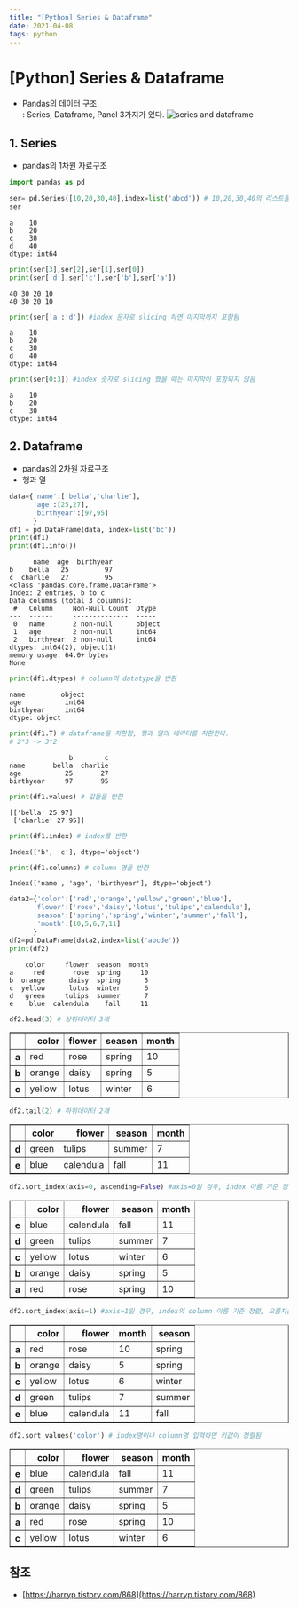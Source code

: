 ```yaml
---
title: "[Python] Series & Dataframe"
date: 2021-04-08
tags: python
---
```

# [Python] Series & Dataframe
- Pandas의 데이터 구조\
: Series, Dataframe, Panel 3가지가 있다.
![series and dataframe](/hueman_images/python/series_df.png)

## 1. Series 
- pandas의 1차원 자료구조


```python
import pandas as pd

ser= pd.Series([10,20,30,40],index=list('abcd')) # 10,20,30,40의 리스트를 만드는데 이때의 index는 a,b,c,d로 지정
ser
```




    a    10
    b    20
    c    30
    d    40
    dtype: int64




```python
print(ser[3],ser[2],ser[1],ser[0])
print(ser['d'],ser['c'],ser['b'],ser['a'])
```

    40 30 20 10
    40 30 20 10
    


```python
print(ser['a':'d']) #index 문자로 slicing 하면 마지막까지 포함됨
```

    a    10
    b    20
    c    30
    d    40
    dtype: int64
    


```python
print(ser[0:3]) #index 숫자로 slicing 했을 때는 마지막이 포함되지 않음
```

    a    10
    b    20
    c    30
    dtype: int64
    

## 2. Dataframe
- pandas의 2차원 자료구조
- 행과 열


```python
data={'name':['bella','charlie'],
      'age':[25,27],
      'birthyear':[97,95]
      }
df1 = pd.DataFrame(data, index=list('bc'))
print(df1)
print(df1.info())
```

          name  age  birthyear
    b    bella   25         97
    c  charlie   27         95
    <class 'pandas.core.frame.DataFrame'>
    Index: 2 entries, b to c
    Data columns (total 3 columns):
     #   Column     Non-Null Count  Dtype 
    ---  ------     --------------  ----- 
     0   name       2 non-null      object
     1   age        2 non-null      int64 
     2   birthyear  2 non-null      int64 
    dtypes: int64(2), object(1)
    memory usage: 64.0+ bytes
    None
    


```python
print(df1.dtypes) # column의 datatype을 반환
```

    name         object
    age           int64
    birthyear     int64
    dtype: object
    


```python
print(df1.T) # dataframe을 치환함, 행과 열의 데이터를 치환한다. 
# 2*3 -> 3*2
```

                   b        c
    name       bella  charlie
    age           25       27
    birthyear     97       95
    


```python
print(df1.values) # 값들을 반환
```

    [['bella' 25 97]
     ['charlie' 27 95]]
    


```python
print(df1.index) # index를 반환
```

    Index(['b', 'c'], dtype='object')
    


```python
print(df1.columns) # column 명을 반환
```

    Index(['name', 'age', 'birthyear'], dtype='object')
    


```python
data2={'color':['red','orange','yellow','green','blue'],
      'flower':['rose','daisy','lotus','tulips','calendula'],
      'season':['spring','spring','winter','summer','fall'],
       'month':[10,5,6,7,11]
      }
df2=pd.DataFrame(data2,index=list('abcde'))
print(df2)
```

        color     flower  season  month
    a     red       rose  spring     10
    b  orange      daisy  spring      5
    c  yellow      lotus  winter      6
    d   green     tulips  summer      7
    e    blue  calendula    fall     11
    


```python
df2.head(3) # 상위데이터 3개
```




<div>
<style scoped>
    .dataframe tbody tr th:only-of-type {
        vertical-align: middle;
    }

    .dataframe tbody tr th {
        vertical-align: top;
    }

    .dataframe thead th {
        text-align: right;
    }
</style>
<table border="1" class="dataframe">
  <thead>
    <tr style="text-align: right;">
      <th></th>
      <th>color</th>
      <th>flower</th>
      <th>season</th>
      <th>month</th>
    </tr>
  </thead>
  <tbody>
    <tr>
      <th>a</th>
      <td>red</td>
      <td>rose</td>
      <td>spring</td>
      <td>10</td>
    </tr>
    <tr>
      <th>b</th>
      <td>orange</td>
      <td>daisy</td>
      <td>spring</td>
      <td>5</td>
    </tr>
    <tr>
      <th>c</th>
      <td>yellow</td>
      <td>lotus</td>
      <td>winter</td>
      <td>6</td>
    </tr>
  </tbody>
</table>
</div>




```python
df2.tail(2) # 하위데이터 2개
```




<div>
<style scoped>
    .dataframe tbody tr th:only-of-type {
        vertical-align: middle;
    }

    .dataframe tbody tr th {
        vertical-align: top;
    }

    .dataframe thead th {
        text-align: right;
    }
</style>
<table border="1" class="dataframe">
  <thead>
    <tr style="text-align: right;">
      <th></th>
      <th>color</th>
      <th>flower</th>
      <th>season</th>
      <th>month</th>
    </tr>
  </thead>
  <tbody>
    <tr>
      <th>d</th>
      <td>green</td>
      <td>tulips</td>
      <td>summer</td>
      <td>7</td>
    </tr>
    <tr>
      <th>e</th>
      <td>blue</td>
      <td>calendula</td>
      <td>fall</td>
      <td>11</td>
    </tr>
  </tbody>
</table>
</div>




```python
df2.sort_index(axis=0, ascending=False) #axis=0일 경우, index 이름 기준 정렬, 내림차순
```




<div>
<style scoped>
    .dataframe tbody tr th:only-of-type {
        vertical-align: middle;
    }

    .dataframe tbody tr th {
        vertical-align: top;
    }

    .dataframe thead th {
        text-align: right;
    }
</style>
<table border="1" class="dataframe">
  <thead>
    <tr style="text-align: right;">
      <th></th>
      <th>color</th>
      <th>flower</th>
      <th>season</th>
      <th>month</th>
    </tr>
  </thead>
  <tbody>
    <tr>
      <th>e</th>
      <td>blue</td>
      <td>calendula</td>
      <td>fall</td>
      <td>11</td>
    </tr>
    <tr>
      <th>d</th>
      <td>green</td>
      <td>tulips</td>
      <td>summer</td>
      <td>7</td>
    </tr>
    <tr>
      <th>c</th>
      <td>yellow</td>
      <td>lotus</td>
      <td>winter</td>
      <td>6</td>
    </tr>
    <tr>
      <th>b</th>
      <td>orange</td>
      <td>daisy</td>
      <td>spring</td>
      <td>5</td>
    </tr>
    <tr>
      <th>a</th>
      <td>red</td>
      <td>rose</td>
      <td>spring</td>
      <td>10</td>
    </tr>
  </tbody>
</table>
</div>




```python
df2.sort_index(axis=1) #axis=1일 경우, index의 column 이름 기준 정렬, 오름차순
```




<div>
<style scoped>
    .dataframe tbody tr th:only-of-type {
        vertical-align: middle;
    }

    .dataframe tbody tr th {
        vertical-align: top;
    }

    .dataframe thead th {
        text-align: right;
    }
</style>
<table border="1" class="dataframe">
  <thead>
    <tr style="text-align: right;">
      <th></th>
      <th>color</th>
      <th>flower</th>
      <th>month</th>
      <th>season</th>
    </tr>
  </thead>
  <tbody>
    <tr>
      <th>a</th>
      <td>red</td>
      <td>rose</td>
      <td>10</td>
      <td>spring</td>
    </tr>
    <tr>
      <th>b</th>
      <td>orange</td>
      <td>daisy</td>
      <td>5</td>
      <td>spring</td>
    </tr>
    <tr>
      <th>c</th>
      <td>yellow</td>
      <td>lotus</td>
      <td>6</td>
      <td>winter</td>
    </tr>
    <tr>
      <th>d</th>
      <td>green</td>
      <td>tulips</td>
      <td>7</td>
      <td>summer</td>
    </tr>
    <tr>
      <th>e</th>
      <td>blue</td>
      <td>calendula</td>
      <td>11</td>
      <td>fall</td>
    </tr>
  </tbody>
</table>
</div>




```python
df2.sort_values('color') # index명이나 column명 입력하면 키값이 정렬됨 
```




<div>
<style scoped>
    .dataframe tbody tr th:only-of-type {
        vertical-align: middle;
    }

    .dataframe tbody tr th {
        vertical-align: top;
    }

    .dataframe thead th {
        text-align: right;
    }
</style>
<table border="1" class="dataframe">
  <thead>
    <tr style="text-align: right;">
      <th></th>
      <th>color</th>
      <th>flower</th>
      <th>season</th>
      <th>month</th>
    </tr>
  </thead>
  <tbody>
    <tr>
      <th>e</th>
      <td>blue</td>
      <td>calendula</td>
      <td>fall</td>
      <td>11</td>
    </tr>
    <tr>
      <th>d</th>
      <td>green</td>
      <td>tulips</td>
      <td>summer</td>
      <td>7</td>
    </tr>
    <tr>
      <th>b</th>
      <td>orange</td>
      <td>daisy</td>
      <td>spring</td>
      <td>5</td>
    </tr>
    <tr>
      <th>a</th>
      <td>red</td>
      <td>rose</td>
      <td>spring</td>
      <td>10</td>
    </tr>
    <tr>
      <th>c</th>
      <td>yellow</td>
      <td>lotus</td>
      <td>winter</td>
      <td>6</td>
    </tr>
  </tbody>
</table>
</div>



## 참조
- [https://harryp.tistory.com/868](https://harryp.tistory.com/868)
